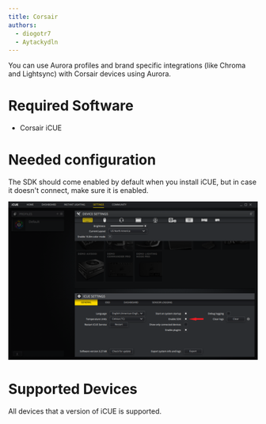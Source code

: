 ```yaml
---
title: Corsair
authors:
  - diogotr7
  - Aytackydln
---
```


You can use Aurora profiles and brand specific integrations (like Chroma and Lightsync) with Corsair devices using Aurora.

# Required Software

* Corsair iCUE

# Needed configuration

The SDK should come enabled by default when you install iCUE, but in case it doesn't connect, make sure it is enabled.

![Turning on the SDK in Corsair iCUE](img/docs/icue-enable-sdk.png)

# Supported Devices

All devices that a version of iCUE is supported.
